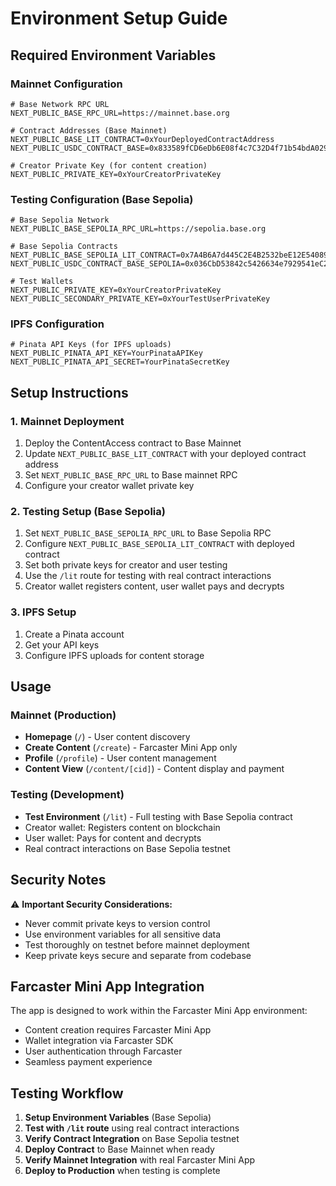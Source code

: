 # Environment Setup Guide

## Required Environment Variables

### Mainnet Configuration
```env
# Base Network RPC URL
NEXT_PUBLIC_BASE_RPC_URL=https://mainnet.base.org

# Contract Addresses (Base Mainnet)
NEXT_PUBLIC_BASE_LIT_CONTRACT=0xYourDeployedContractAddress
NEXT_PUBLIC_USDC_CONTRACT_BASE=0x833589fCD6eDb6E08f4c7C32D4f71b54bdA02913

# Creator Private Key (for content creation)
NEXT_PUBLIC_PRIVATE_KEY=0xYourCreatorPrivateKey
```

### Testing Configuration (Base Sepolia)
```env
# Base Sepolia Network
NEXT_PUBLIC_BASE_SEPOLIA_RPC_URL=https://sepolia.base.org

# Base Sepolia Contracts
NEXT_PUBLIC_BASE_SEPOLIA_LIT_CONTRACT=0x7A4B6A7d445C2E4B2532beE12E540896f4cD2357
NEXT_PUBLIC_USDC_CONTRACT_BASE_SEPOLIA=0x036CbD53842c5426634e7929541eC2318f3dCF7e

# Test Wallets
NEXT_PUBLIC_PRIVATE_KEY=0xYourCreatorPrivateKey
NEXT_PUBLIC_SECONDARY_PRIVATE_KEY=0xYourTestUserPrivateKey
```

### IPFS Configuration
```env
# Pinata API Keys (for IPFS uploads)
NEXT_PUBLIC_PINATA_API_KEY=YourPinataAPIKey
NEXT_PUBLIC_PINATA_API_SECRET=YourPinataSecretKey
```

## Setup Instructions

### 1. Mainnet Deployment
1. Deploy the ContentAccess contract to Base Mainnet
2. Update `NEXT_PUBLIC_BASE_LIT_CONTRACT` with your deployed contract address
3. Set `NEXT_PUBLIC_BASE_RPC_URL` to Base mainnet RPC
4. Configure your creator wallet private key

### 2. Testing Setup (Base Sepolia)
1. Set `NEXT_PUBLIC_BASE_SEPOLIA_RPC_URL` to Base Sepolia RPC
2. Configure `NEXT_PUBLIC_BASE_SEPOLIA_LIT_CONTRACT` with deployed contract
3. Set both private keys for creator and user testing
4. Use the `/lit` route for testing with real contract interactions
5. Creator wallet registers content, user wallet pays and decrypts

### 3. IPFS Setup
1. Create a Pinata account
2. Get your API keys
3. Configure IPFS uploads for content storage

## Usage

### Mainnet (Production)
- **Homepage** (`/`) - User content discovery
- **Create Content** (`/create`) - Farcaster Mini App only
- **Profile** (`/profile`) - User content management
- **Content View** (`/content/[cid]`) - Content display and payment

### Testing (Development)
- **Test Environment** (`/lit`) - Full testing with Base Sepolia contract
- Creator wallet: Registers content on blockchain
- User wallet: Pays for content and decrypts
- Real contract interactions on Base Sepolia testnet

## Security Notes

⚠️ **Important Security Considerations:**
- Never commit private keys to version control
- Use environment variables for all sensitive data
- Test thoroughly on testnet before mainnet deployment
- Keep private keys secure and separate from codebase

## Farcaster Mini App Integration

The app is designed to work within the Farcaster Mini App environment:
- Content creation requires Farcaster Mini App
- Wallet integration via Farcaster SDK
- User authentication through Farcaster
- Seamless payment experience

## Testing Workflow

1. **Setup Environment Variables** (Base Sepolia)
2. **Test with `/lit` route** using real contract interactions
3. **Verify Contract Integration** on Base Sepolia testnet
4. **Deploy Contract** to Base Mainnet when ready
5. **Verify Mainnet Integration** with real Farcaster Mini App
6. **Deploy to Production** when testing is complete 